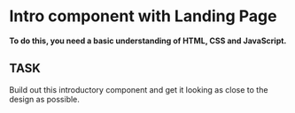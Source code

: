 # Intro component with Landing Page

**To do this, you need a basic understanding of HTML, CSS and JavaScript.**

## TASK

Build out this introductory component and get it looking as close to the design as possible.